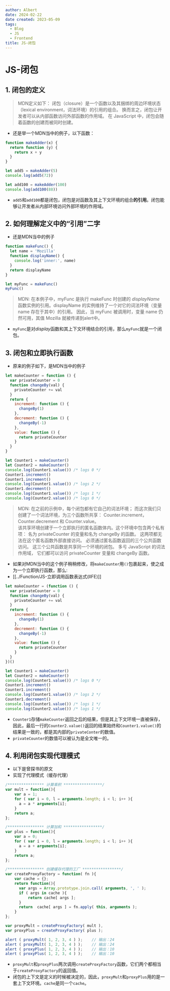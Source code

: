 ```yaml
---
author: Albert
date: 2024-02-22
date created: 2023-05-09
tags:
  - Blog
  - JS
  - Frontend
title: JS-闭包
---
```


# JS-闭包

## 1. 闭包的定义

> MDN定义如下：
> 闭包（closure）是一个函数以及其捆绑的周边环境状态（lexical environment，词法环境）的引用的组合。 换而言之，闭包让开发者可以从内部函数访问外部函数的作用域。 在 JavaScript 中，闭包会随着函数的创建而被同时创建。

- 还是举一个MDN当中的例子，以下函数：

```javascript
function makeAdder(x) {
  return function (y) {
    return x + y
  }
}

let add5 = makeAdder(5)
console.log(add5(72))

let add100 = makeAdder(100)
console.log(add100(88))
```

- `add5`和`add100`都是闭包，闭包是对函数及其上下文环境的组合**的引用**。闭包能够让开发者从内部环境访问外部环境的作用域。

## 2. 如何理解定义中的“引用”二字

- 还是MDN当中的例子

```js
function makeFunc() {
  let name = 'Mozilla'
  function displayName() {
    console.log('inner:', name)
  }
  return displayName
}

let myFunc = makeFunc()
myFunc()
```

> MDN:
> 在本例子中，myFunc 是执行 makeFunc 时创建的 _displayName_ 函数实例的引用。displayName 的实例维持了一个对它的词法环境（变量 name 存在于其中）的引用。 因此，当 myFunc 被调用时，变量 name 仍然可用，其值 Mozilla 就被传递到alert中。

- `myFunc`是对*display*函数和其上下文环境结合的引用，那么`myFunc`就是一个闭包。

## 3. 闭包和立即执行函数

- 原来的例子如下，是MDN当中的例子

```js
let makeCounter = function () {
  var privateCounter = 0
  function changeBy(val) {
    privateCounter += val
  }
  return {
    increment: function () {
      changeBy(1)
    },
    decrement: function () {
      changeBy(-1)
    },
    value: function () {
      return privateCounter
    }
  }
}

let Counter1 = makeCounter()
let Counter2 = makeCounter()
console.log(Counter1.value()) /* logs 0 */
Counter1.increment()
Counter1.increment()
console.log(Counter1.value()) /* logs 2 */
Counter1.decrement()
console.log(Counter1.value()) /* logs 1 */
console.log(Counter2.value()) /* logs 0 */
```

> MDN:
> 在之前的示例中，每个闭包都有它自己的词法环境； 而这次我们只创建了一个词法环境，为三个函数所共享： Counter.increment，Counter.decrement 和 Counter.value。  
>  该共享环境创建于一个立即执行的匿名函数体内。这个环境中包含两个私有项： 名为 privateCounter 的变量和名为 changeBy 的函数。 这两项都无法在这个匿名函数外部直接访问。 必须通过匿名函数返回的三个公共函数访问。 这三个公共函数是共享同一个环境的闭包。
> 多亏 JavaScript 的词法作用域， 它们都可以访问 privateCounter 变量和 changeBy 函数。

- 如果对MDN当中的这个例子稍稍修改，将`makeCounter`用`()`包裹起来，使之成为一个立即执行函数，那么:
- [[../Function/JS-立即调用函数表达式(IIFE)]]

```js
let makeCounter = (function () {
  var privateCounter = 0
  function changeBy(val) {
    privateCounter += val
  }
  return {
    increment: function () {
      changeBy(1)
    },
    decrement: function () {
      changeBy(-1)
    },
    value: function () {
      return privateCounter
    }
  }
})()

let Counter1 = makeCounter()
let Counter2 = makeCounter()
console.log(Counter1.value()) /* logs 0 */
Counter1.increment()
Counter1.increment()
console.log(Counter1.value()) /* logs 2 */
Counter1.decrement()
console.log(Counter1.value()) /* logs 1 */
console.log(Counter2.value()) /* logs 1 */
```

- `Counter1`存储`makeCounter`返回之后的结果，但是其上下文环境一直被保存，因此，最后一行的`Counter2.value()`返回的结果始终和`Counter1.value()`的结果是一致的，都是其内部的`privateConter`的数值。
- `privateCounter`的数值可以被认为是全文唯一的。

## 4. 利用闭包实现代理模式

- 以下是曾探书的原文
- 实现了代理模式（缓存代理）

```js
/**************** 计算乘积 *****************/
var mult = function(){
    var a = 1;
    for ( var i = 0, l = arguments.length; i < l; i++ ){
      a = a * arguments[i];
    }
    return a;
};

/**************** 计算加和 *****************/
var plus = function(){
    var a = 0;
    for ( var i = 0, l = arguments.length; i < l; i++ ){
      a = a + arguments[i];
    }
    return a;
};

/**************** 创建缓存代理的工厂 *****************/
var createProxyFactory = function( fn ){
    var cache = {};
    return function(){
      var args = Array.prototype.join.call( arguments, ', ' );
      if ( args in cache ){
          return cache[ args ];
      }
      return  cache[ args ] = fn.apply( this, arguments );
    }
};

var proxyMult = createProxyFactory( mult ),
var proxyPlus = createProxyFactory( plus );

alert ( proxyMult( 1, 2, 3, 4 ) );    // 输出：24
alert ( proxyMult( 1, 2, 3, 4 ) );    // 输出：24
alert ( proxyPlus( 1, 2, 3, 4 ) );    // 输出：10
alert ( proxyPlus( 1, 2, 3, 4 ) );    // 输出：10
```

- `proxyMult`和`proxyPlus`两次调用`createProxyFactory`函数，它们两个都相当于`createProxyFactory`的返回值。
- 闭包的上下文是定义的时候被决定的，因此，`proxyMult`和`proxyPlus`用的是一套上下文环境。`cache`是同一个`cache`。
